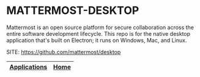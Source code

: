 # MATTERMOST-DESKTOP
 
 Mattermost is an open source platform for secure collaboration across
 the entire software development lifecycle. This repo is for the native
 desktop application that's built on Electron; it runs on Windows, Mac,
 and Linux.
 
 SITE: https://github.com/mattermost/desktop

 | [Applications](https://portable-linux-apps.github.io/apps.html) | [Home](https://portable-linux-apps.github.io)
 | --- | --- |
